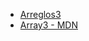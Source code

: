 - [Arreglos3](https://curriculum.laboratoria.la/es/topics/javascript)
- [Array3 - MDN](https://developer.mozilla.org/es/docs/Web/JavaScript/Reference)